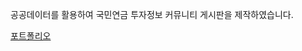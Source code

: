 공공데이터를 활용하여 국민연금 투자정보 커뮤니티 게시판을 제작하였습니다.


[포트폴리오](https://www.notion.so/077a3dc1db704fd69bd36d1f3bb79a22)
